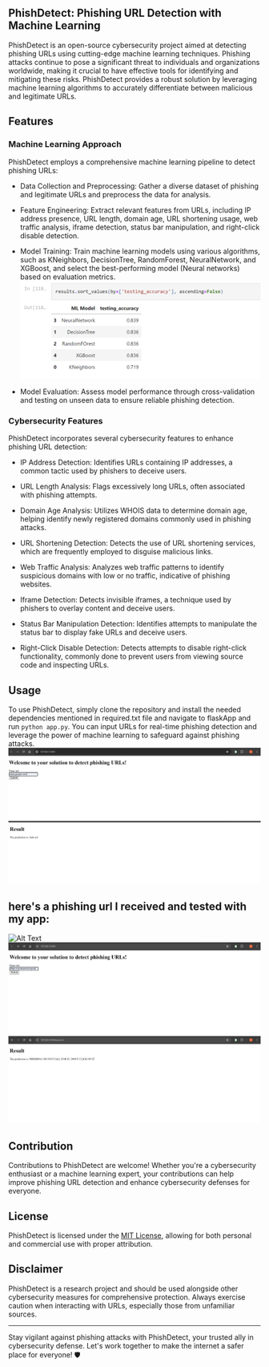<h2>PhishDetect: Phishing URL Detection with Machine Learning</h2>

PhishDetect is an open-source cybersecurity project aimed at detecting phishing URLs using cutting-edge machine learning techniques. Phishing attacks continue to pose a significant threat to individuals and organizations worldwide, making it crucial to have effective tools for identifying and mitigating these risks. PhishDetect provides a robust solution by leveraging machine learning algorithms to accurately differentiate between malicious and legitimate URLs.

<h2>Features</h2>

<h3>Machine Learning Approach</h3>

PhishDetect employs a comprehensive machine learning pipeline to detect phishing URLs:

- Data Collection and Preprocessing: Gather a diverse dataset of phishing and legitimate URLs and preprocess the data for analysis.
  
- Feature Engineering: Extract relevant features from URLs, including IP address presence, URL length, domain age, URL shortening usage, web traffic analysis, iframe detection, status bar manipulation, and right-click disable detection.

- Model Training: Train machine learning models using various algorithms, such as KNeighbors, DecisionTree, RandomForest, NeuralNetwork, and XGBoost, and select the best-performing model (Neural networks) based on evaluation metrics.
![Alt Text](models.png)


- Model Evaluation: Assess model performance through cross-validation and testing on unseen data to ensure reliable phishing detection.

<h3>Cybersecurity Features</h3>

PhishDetect incorporates several cybersecurity features to enhance phishing URL detection:

- IP Address Detection: Identifies URLs containing IP addresses, a common tactic used by phishers to deceive users.

- URL Length Analysis: Flags excessively long URLs, often associated with phishing attempts.

- Domain Age Analysis: Utilizes WHOIS data to determine domain age, helping identify newly registered domains commonly used in phishing attacks.

- URL Shortening Detection: Detects the use of URL shortening services, which are frequently employed to disguise malicious links.

- Web Traffic Analysis: Analyzes web traffic patterns to identify suspicious domains with low or no traffic, indicative of phishing websites.

- Iframe Detection: Detects invisible iframes, a technique used by phishers to overlay content and deceive users.

- Status Bar Manipulation Detection: Identifies attempts to manipulate the status bar to display fake URLs and deceive users.

- Right-Click Disable Detection: Detects attempts to disable right-click functionality, commonly done to prevent users from viewing source code and inspecting URLs.

<h2>Usage</h2>

To use PhishDetect, simply clone the repository and install the needed dependencies mentioned in required.txt file and navigate to flaskApp and run `python app.py`. You can input URLs for real-time phishing detection and leverage the power of machine learning to safeguard against phishing attacks.
![Alt Text](safe_url_entered.png)
![Alt Text](safe_url_result.png)

<h2>here's a phishing url I received and tested with my app: </h2>

![Alt Text](phishing_message.png)
![Alt Text](phishing_url_entered.png)
![Alt Text](phishing_url_result.png)

<h2>Contribution</h2>

Contributions to PhishDetect are welcome! Whether you're a cybersecurity enthusiast or a machine learning expert, your contributions can help improve phishing URL detection and enhance cybersecurity defenses for everyone.

<h2>License</h2>

PhishDetect is licensed under the [MIT License](LICENSE), allowing for both personal and commercial use with proper attribution.

<h2>Disclaimer</h2>

PhishDetect is a research project and should be used alongside other cybersecurity measures for comprehensive protection. Always exercise caution when interacting with URLs, especially those from unfamiliar sources.

---

Stay vigilant against phishing attacks with PhishDetect, your trusted ally in cybersecurity defense. Let's work together to make the internet a safer place for everyone! 🛡️
